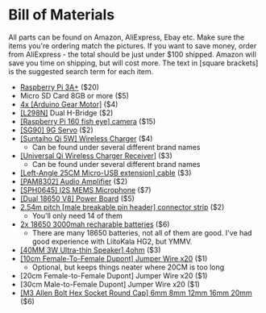 # Bill of Materials
All parts can be found on Amazon, AliExpress, Ebay etc. Make sure the items you're ordering match the pictures. If you want to save money, order from AliExpress - the total should be just under $100 shipped. Amazon will save you time on shipping, but will cost more. The text in [square brackets] is the suggested search term for each item.

* [Raspberry Pi 3A+](images/bom/raspberrypi.jpg) ($20)
* Micro SD Card 8GB or more ($5)
* [4x [Arduino Gear Motor]](images/bom/motors.jpg) ($4)
* [[L298N]](images/bom/l298n.jpg) Dual H-Bridge ($2)
* [[Raspberry Pi 160 fish eye] camera](images/bom/camera.jpg) ($15)
* [[SG90] 9G Servo](images/bom/sg90.jpg) ($2)
* [[Suntaiho Qi 5W] Wireless Charger](images/bom/wireless_charger.jpg) ($4)
    * Can be found under several different brand names
* [[Universal Qi Wireless Charger Receiver]](images/bom/wireless_receiver.jpg) ($3)
    * Can be found under several different brand names
* [[Left-Angle 25CM Micro-USB extension] cable](images/bom/charger_extension.jpg) ($3)
* [[PAM8302] Audio Amplifier](images/bom/amplifier.jpg) ($2)
* [[SPH0645] I2S MEMS Microphone](images/bom/mic.jpg) ($7)
* [[Dual 18650 V8] Power Board](images/bom/18650v8.jpg) ($5)
* [2.54m pitch [male breakable pin header] connector strip](images/bom/header.jpg) ($2)
    * You'll only need 14 of them
* [2x 18650 3000mah recharable batteries](images/bom/18650.jpg) ($6)
    * There are many 18650 batteries, not all of them are good. I've had good experience with LiitoKala HG2, but YMMV.
* [[40MM 3W Ultra-thin Speaker] 4ohm](images/bom/speaker.jpg) ($3)
* [[10cm Female-To-Female Dupont] Jumper Wire x20](images/bom/dupont.jpg) ($1)
    * Optional, but keeps things neater where 20CM is too long
* [20cm Female-to-Female Dupont] Jumper Wire x20 ($1)
* [30cm Male-to-Female Dupont] Jumper Wire x20 ($1)
* [[M3 Allen Bolt Hex Socket Round Cap] 6mm 8mm 12mm 16mm 20mm](images/bom/m3.jpg) ($6)

